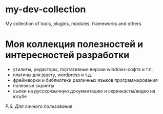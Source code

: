 # my-dev-collection
My collection of tools, plugins, modules, frameworks and others.

# Моя коллекция полезностей и интересностей разработки

- утилиты, редакторы, портативные версии windows-софта и т.п.
- плагины для jquery, wordpress и т.д.
- фреймворки и библиотеки различных языков программирования
- полезные скрипты
- сылки на русскоязычную документацию и скринкасты/видео на ютубе

*P.S. Для личного полизования*
